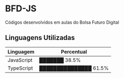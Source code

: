 # BFD-JS
Códigos desenvolvidos em aulas do Bolsa Futuro Digital


 ## Linguagens Utilizadas

| Linguagem   | Percentual |
|-------------|------------|
| JavaScript  | ███████ 38.5% |
| TypeScript  | ███████████████ 61.5% |
